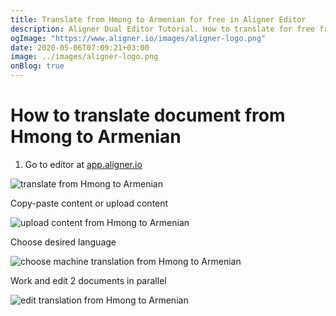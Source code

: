 ```yaml
---
title: Translate from Hmong to Armenian for free in Aligner Editor
description: Aligner Dual Editor Tutorial. How to translate for free from Hmong to Armenian. Aligner is multilingual document management platform. 
ogImage: "https://www.aligner.io/images/aligner-logo.png"
date: 2020-05-06T07:09:21+03:00
image: ../images/aligner-logo.png
onBlog: true
---
```


# How to translate document from Hmong to Armenian

1. Go to editor at [app.aligner.io](https://app.aligner.io "Aligner App web page")

![translate from Hmong to Armenian](../aligner-blank-editor.png "translate from Hmong to Armenian")

Copy-paste content or upload content

![upload content from Hmong to Armenian](../aligner-uploaded-document.png "upload content from Hmong to Armenian")

Choose desired language

![choose machine translation from Hmong to Armenian](../aligner-language-dropdown.png "choose machine translation from Hmong to Armenian")

Work and edit 2 documents in parallel

![edit translation from Hmong to Armenian](../aligner-double-sitded-editor.png "edit translation from Hmong to Armenian")

